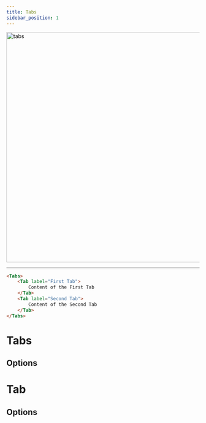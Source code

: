 ```yaml
---
title: Tabs
sidebar_position: 1
---
```


<img src="/img/tabs.png" alt="tabs" width="600"/>

<hr/>

```markdown
<Tabs>
    <Tab label="First Tab">
        Content of the First Tab
    </Tab>
    <Tab label="Second Tab">
        Content of the Second Tab
    </Tab>
</Tabs>
```

# Tabs

## Options

<PropListing
    name="id"
    description="Unique Id for this set of tabs. When set, the selected tab is included in the URL so it can be shared."
/>
<PropListing
    name="color"
    description="Color for the active tab."
    options="Any valid hex, rgb, or hsl string"
    defaultValue=blue
/>

# Tab

## Options

<PropListing
    name="label"
    description="Label for the tab"
    required
/>
<PropListing
    name="id"
    description="Unique Id for this tab. Only needed if 2 tabs have the same label (not recommended)."
/>
